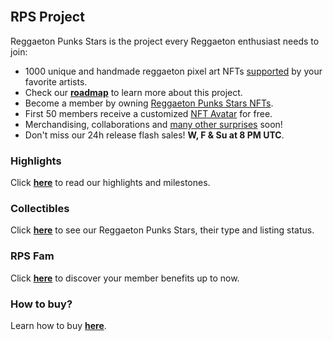 <br>

## RPS Project

Reggaeton Punks Stars is the project every Reggaeton enthusiast needs to join:
* 1000 unique and handmade reggaeton pixel art NFTs [supported](highlights.html) by your favorite artists.
* Check our [<b>roadmap</b>](roadmap.html) to learn more about this project.
* Become a member by owning [Reggaeton Punks Stars NFTs](https://opensea.io/collection/reggaetonpunkstars).
* First 50 members receive a customized [NFT Avatar](https://opensea.io/collection/reggaetoncommunity) for free.
* Merchandising, collaborations and [many other surprises](fam.html) soon!
* Don't miss our 24h release flash sales! <b>W, F & Su at 8 PM UTC</b>.

### Highlights
Click [<b>here</b>](highlights.html) to read our highlights and milestones. <br>

### Collectibles
Click [<b>here</b>](nfts.html) to see our Reggaeton Punks Stars, their type and listing status. <br>

### RPS Fam
Click [<b>here</b>](fam.html) to discover your member benefits up to now. <br>

### How to buy?
Learn how to buy [<b>here</b>](https://www.instagram.com/p/CTw7BcJhhd-/).
